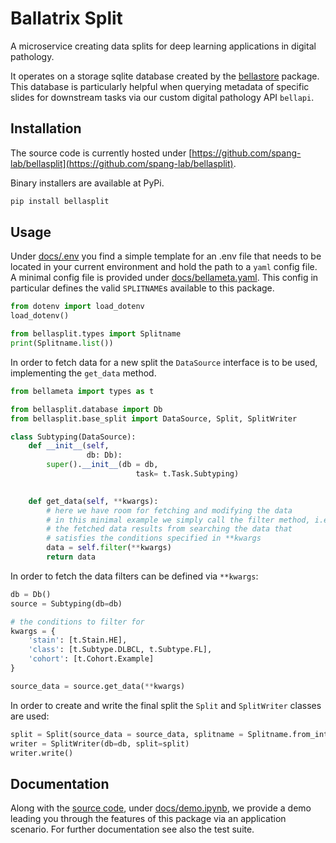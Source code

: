 # Ballatrix Split

A microservice creating data splits for deep learning applications in digital pathology.

It operates on a storage sqlite database created by the [bellastore](https://github.com/spang-lab/bellastore) package.\
This database is particularly helpful when querying metadata of specific slides for downstream tasks
via our custom digital pathology API `bellapi`.

## Installation

The source code is currently hosted under [https://github.com/spang-lab/bellasplit](https://github.com/spang-lab/bellasplit).

Binary installers are available at PyPi.

```sh
pip install bellasplit
```

## Usage

Under [docs/.env](docs/.env) you find a simple template for an .env file that needs to be located in your current environment and hold
the path to a `yaml` config file. A minimal config file is provided under [docs/bellameta.yaml](docs/bellameta.yaml).
This config in particular defines the valid `SPLITNAME`s available to this package.

```python
from dotenv import load_dotenv
load_dotenv()

from bellasplit.types import Splitname
print(Splitname.list())
```


In order to fetch data for a new split the `DataSource` interface is to be used, implementing the `get_data` method.

```python
from bellameta import types as t

from bellasplit.database import Db
from bellasplit.base_split import DataSource, Split, SplitWriter

class Subtyping(DataSource):
    def __init__(self,
                 db: Db):
        super().__init__(db = db,
                            task= t.Task.Subtyping)

    
    def get_data(self, **kwargs):
        # here we have room for fetching and modifying the data
        # in this minimal example we simply call the filter method, i.e.,
        # the fetched data results from searching the data that
        # satisfies the conditions specified in **kwargs
        data = self.filter(**kwargs)
        return data
```

In order to fetch the data filters can be defined via `**kwargs`:

```python
db = Db()
source = Subtyping(db=db)

# the conditions to filter for
kwargs = {
    'stain': [t.Stain.HE],
    'class': [t.Subtype.DLBCL, t.Subtype.FL],
    'cohort': [t.Cohort.Example]
}

source_data = source.get_data(**kwargs)
```

In order to create and write the final split the `Split` and `SplitWriter` classes are used:

```python
split = Split(source_data = source_data, splitname = Splitname.from_int(0), test_size = 0.4, val_size=0.2)
writer = SplitWriter(db=db, split=split)
writer.write()
```

## Documentation

Along with the [source code](https://github.com/spang-lab/bellasplit), under [docs/demo.ipynb](docs/demo.ipynb), we provide a demo leading you through the features of this package via an application scenario.
For further documentation see also the test suite.

